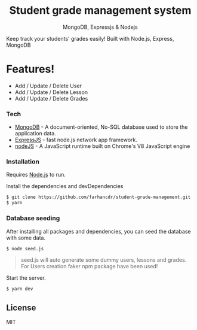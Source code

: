 <h1 align="center">
Student grade management system
</h1>
<p align="center">
MongoDB, Expressjs & Nodejs
</p>

Keep track your students' grades easily! Built with Node.js, Express, MongoDB


# Features!

- Add / Update / Delete User
- Add / Update / Delete Lesson
- Add / Update / Delete Grades

### Tech

- [MongoDB](https://www.mongodb.com/) - A document-oriented, No-SQL database used to store the application data.
- [ExpressJS](https://expressjs.com/) - fast node.js network app framework.
- [nodeJS](https://nodejs.org/) - A JavaScript runtime built on Chrome's V8 JavaScript engine

### Installation

Requires [Node.js](https://nodejs.org/) to run.

Install the dependencies and devDependencies

```sh
$ git clone https://github.com/farhancdr/student-grade-management.git
$ yarn
```

### Database seeding
After installing all packages and dependencies, you can seed the database with some data.

```sh
$ node seed.js
```
> seed.js will auto generate some dummy users, lessons and grades. For Users creation faker npm package have been used!

Start the server.

```sh
$ yarn dev
```

## License

MIT

